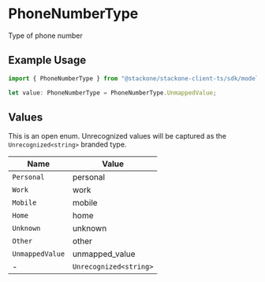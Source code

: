# PhoneNumberType

Type of phone number

## Example Usage

```typescript
import { PhoneNumberType } from "@stackone/stackone-client-ts/sdk/models/shared";

let value: PhoneNumberType = PhoneNumberType.UnmappedValue;
```

## Values

This is an open enum. Unrecognized values will be captured as the `Unrecognized<string>` branded type.

| Name                   | Value                  |
| ---------------------- | ---------------------- |
| `Personal`             | personal               |
| `Work`                 | work                   |
| `Mobile`               | mobile                 |
| `Home`                 | home                   |
| `Unknown`              | unknown                |
| `Other`                | other                  |
| `UnmappedValue`        | unmapped_value         |
| -                      | `Unrecognized<string>` |